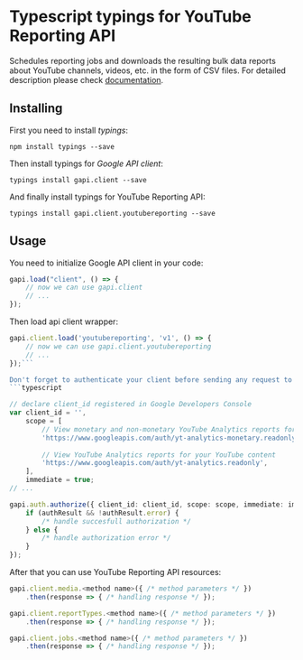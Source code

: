 # Typescript typings for YouTube Reporting API
Schedules reporting jobs and downloads the resulting bulk data reports about YouTube channels, videos, etc. in the form of CSV files.
For detailed description please check [documentation](https://developers.google.com/youtube/reporting/v1/reports/).

## Installing

First you need to install *typings*:
```
npm install typings --save 
```

Then install typings for *Google API client*:
```
typings install gapi.client --save 
```

And finally install typings for YouTube Reporting API:
```
typings install gapi.client.youtubereporting --save 
```

## Usage

You need to initialize Google API client in your code:
```typescript
gapi.load("client", () => { 
    // now we can use gapi.client
    // ... 
});
```

Then load api client wrapper:
```typescript
gapi.client.load('youtubereporting', 'v1', () => {
    // now we can use gapi.client.youtubereporting
    // ... 
});```

Don't forget to authenticate your client before sending any request to resources:
```typescript

// declare client_id registered in Google Developers Console
var client_id = '',
    scope = [     
        // View monetary and non-monetary YouTube Analytics reports for your YouTube content
        'https://www.googleapis.com/auth/yt-analytics-monetary.readonly',
    
        // View YouTube Analytics reports for your YouTube content
        'https://www.googleapis.com/auth/yt-analytics.readonly',
    ],
    immediate = true;
// ...

gapi.auth.authorize({ client_id: client_id, scope: scope, immediate: immediate }, authResult => {
    if (authResult && !authResult.error) {
        /* handle succesfull authorization */
    } else {
        /* handle authorization error */
    }
});            
```

After that you can use YouTube Reporting API resources:

```typescript
gapi.client.media.<method name>({ /* method parameters */ })
    .then(response => { /* handling response */ });

gapi.client.reportTypes.<method name>({ /* method parameters */ })
    .then(response => { /* handling response */ });

gapi.client.jobs.<method name>({ /* method parameters */ })
    .then(response => { /* handling response */ });
```